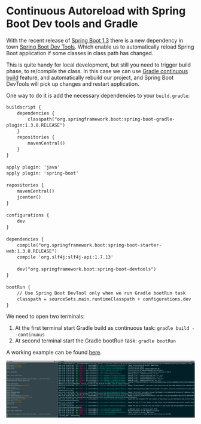 # Continuous Autoreload with Spring Boot Dev tools and Gradle

With the recent release of [Spring Boot 1.3](http://projects.spring.io/spring-boot/) there is a new dependency in town [Spring Boot Dev Tools](https://spring.io/blog/2015/06/17/devtools-in-spring-boot-1-3). Which enable us to automatically reload Spring Boot application if some classes in class path has changed.

This is quite handy for local development, but still you need to trigger build phase, to re/compile the class. In this case we can use [Gradle continuous build](https://docs.gradle.org/current/userguide/continuous_build.html) feature, and automatically rebuild our project, and Spring Boot DevTools will pick up changes and restart application.

One way to do it is add the necessary dependencies to your ```build.gradle```:

	buildscript {
	    dependencies {
	        classpath("org.springframework.boot:spring-boot-gradle-plugin:1.3.0.RELEASE")
	    }
	    repositories {
	        mavenCentral()
	    }
	}
	
	apply plugin: 'java'
	apply plugin: 'spring-boot'
	
	repositories {
	    mavenCentral()
	    jcenter()
	}
	
	configurations {
	    dev
	}
	
	dependencies {
	    compile("org.springframework.boot:spring-boot-starter-web:1.3.0.RELEASE")
	    compile 'org.slf4j:slf4j-api:1.7.13'
	
	    dev("org.springframework.boot:spring-boot-devtools")
	}
	
	bootRun {
		// Use Spring Boot DevTool only when we run Gradle bootRun task
	    classpath = sourceSets.main.runtimeClasspath + configurations.dev
	}


We need to open two terminals:

1. At the first terminal start Gradle build as continuous task:
    ```gradle build --continuous```
2. At second terminal start the Gradle bootRun task: ```gradle bootRun```

A working example can be found [here](https://github.com/d-sauer/tests/tree/master/sbdt).


![Screenshot of two terminal](https://raw.githubusercontent.com/d-sauer/blog/master/2015/sbdt/console.png "Screenshot of two terminal")




